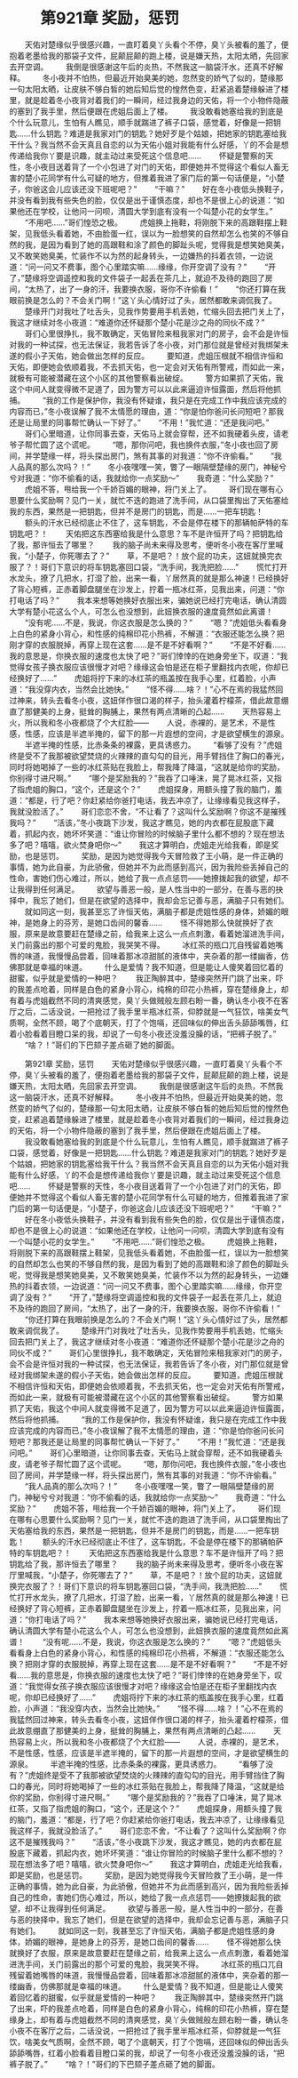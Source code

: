 # 　　第921章 奖励，惩罚
　　天佑对楚缘似乎很感兴趣，一直盯着臭丫头看个不停，臭丫头被看的羞了，便抱着老墨给我的那袋子文件，屁颠屁颠的跑上楼，说是嫌天热，太阳太晒，先回家去开空调。
　　我倒是很感谢这午后的炎热，不然我这一脑袋汗水，还真不好解释。
　　冬小夜并不怕热，但最近开始臭美的她，忽然变的娇气了似的，楚缘那一句太阳太晒，让皮肤不够白皙的她后知后觉的惶然色变，赶紧追着楚缘躲进了楼里，就是趁着冬小夜背对着我们的一瞬间，经过我身边的天佑，将一个小物件隐蔽的塞到了我手里，然后便跟在虎姐后面上了楼。
　　我没敢看她塞给我的到底是个什么玩意儿，生怕有人瞧见，顺手就踹进了裤子口袋，感觉着，好像是一把钥匙……什么钥匙？难道是我家对门的钥匙？她好歹是个姑娘，把她家的钥匙塞给我干什么？我当然不会天真且自恋的以为天佑小姐对我能有什么好感，丫的不会是想传递给我你丫要是识趣，就主动过来受死这个信息吧……
　　怀疑是警察的天性，冬小夜目送着背了一个小包进了对门的天佑，即便她并不觉得这个看似人畜无害的楚小花同学有什么可疑的地方，但推着我进了家门后的第一句话便是，“小楚子，你爸这会儿应该还没下班呢吧？”
　　“干嘛？”
　　好在冬小夜低头换鞋子，并没有看到我有些失色的脸，仅仅是出于谨慎态度，却也不是很上心的说道：“如果他还在学校，让他问一问呗，清圆大学到底有没有一个叫楚小花的女学生。”
　　“不用吧……”哥们惶恐之极。
　　虎姐换上拖鞋，将刚脱下来的高跟鞋摆上鞋架，见我低头看着她，不由脸蛋一红，误以为一脸想笑的自然却怎么也笑的不够自然的我，是因为看到了她的高跟鞋和涂了颜色的脚趾头呢，觉得我是想笑她臭美，又不敢笑她臭美，忙装作不以为然的起身转头，一边嫌热的抖着衣领，一边说道：“问一问又不费事，图个心里踏实嘛……缘缘，你开空调了没有？”
　　“开了，”楚缘将空调遥控和我的文件袋子一起丢在茶几上，就迫不及待的跑回了房间，“太热了，出了一身的汗，我要换衣服，哥你不许偷看！”
　　“你还打算在我眼前换是怎么的？不会关门啊！”这丫头心情好过了头，居然都敢来调侃我了。
　　楚缘开门对我吐了吐舌头，见我作势要用手机丢她，忙缩头回去把门关上了，我这才继续对冬小夜道：“难道你还怀疑那个楚小花是沙之舟的同伙不成？”
　　哥们心里很挣扎，我不敢确定，天佑冒险来租我家对门的房子，会不会是许恒对我的一种试探，也无法保证，我若告诉了冬小夜，对门那位就是曾经对我绑架未遂的假小子天佑，她会做出怎样的反应。
　　要知道，虎姐压根就不相信许恒和天佑，即便她会依顺着我，不去抓天佑，也一定会对天佑有所警戒，而如此一来，就极有可能被潜藏在这个小区的其他警察看出破绽。
　　警方如果抓了天佑，我这个中间人就变得微不足道了，因为警方可以以此来逼迫许恒露面，然后将他抓捕。
　　“我的工作是保护你，我没有怀疑谁，我只是在完成工作中我应该完成的内容而已，”冬小夜误解了我不太情愿的理由，道：“你是怕你爸问长问短吧？那我还是让局里的同事帮忙确认一下好了。”
　　“不用！”我忙道：“还是我问吧。”
　　哥们心里暗道，让你同事去查，天佑马上就会穿帮，还不如我硬着头皮，请老爷子帮忙圆了这个谎呢。
　　“嗯，那你问吧，我也换件衣服，”冬小夜也回了房间，并学楚缘一样，将头探出房门，煞有其事的对我道：“你不许偷看。”
　　“我人品真的那么次吗？！”
　　冬小夜嘿嘿一笑，瞥了一眼隔壁楚缘的房门，神秘兮兮对我道：“你不偷看的话，我就给你一点奖励～”
　　我奇道：“什么奖励？”
　　虎姐不答，甩给我一个千娇百媚的眼神，将门关上了。
　　哥们现在哪有心思要什么奖励啊？见门一关，就忙不迭的跑进了洗手间，从口袋里掏出了天佑塞给我的东西，果然是一把钥匙，但并不是房门的钥匙，而是……一把车钥匙！
　　额头的汗水已经彻底止不住了，这车钥匙，不会是停在楼下的那辆帕萨特的车钥匙吧？！
　　天佑把这东西塞给我是什么意思？车不是许恒开了吗？把钥匙给了我，那许恒去了哪里？
　　我的脑子尚未来得及思考，便听冬小夜在客厅里喊我，“小楚子，你死哪去了？”
　　草，不是吧？！放个屁的功夫，这妞就换完衣服了？！哥们下意识的将车钥匙塞回口袋，“洗手间，我洗把脸……”
　　慌忙打开水龙头，撩了几把水，打湿了脸，出来一看，丫居然真的就是那么神速！已经换好了背心短裤，正赤着脚盘腿坐在沙发上，拧着一瓶冰红茶，见我出来，问道：“你打电话了吗？”
　　我本来想等她换好衣服出来，骗她说已经打完电话，确认清圆大学有楚小花这么个人，可怎么也没想到，此妞换衣服的速度竟然如此离谱！
　　“没有呢……不是，我说，你这衣服是怎么换的？”
　　“嗯？”虎姐低头看看身上白色的紧身小背心，和性感的纯棉印花小热裤，不解道：“衣服还能怎么换？把刚才穿的衣服脱掉，再穿上现在这套……是不是不好看啊？”
　　“不是不好看……我的意思是，你换衣服的速度也太快了吧？”哥们悻悻的在她身旁坐下，叹道：“我觉得女孩子换衣服应该很慢才对吧？缘缘这会怕是还在柜子里翻找内衣呢，你却已经换好了……”
　　虎姐将拧下来的冰红茶的瓶盖按在我手心里，红着脸，小声道：“我没穿内衣，当然会比她快。”
　　“怪不得……啥？！”心不在焉的我猛然回过神来，转头去看冬小夜，这妞佯作很口渴的样子，抬头灌着柠檬茶，借此故意绷直了那健美的上身，挺耸的胸脯上，果然有两点清晰的凸起……
　　天热容易上火，所以我和冬小夜都烧了个大红脸——
　　人说，赤裸的，是艺术，不是性感，性感，应该是半遮半掩的，留下的那一片遐想的空间，才是欲望横生的源泉。
　　半遮半掩的性感，比赤条条的裸露，更具诱惑力。
　　“看够了没有？”虎姐终是受不了我那被欲望焚烧的火辣辣的直勾勾的目光，用手臂挡住了胸口的春光，同时将她喝掉了一些的冰红茶贴在我脸上，帮我降了降温，“这就是给你的奖励，你别得寸进尺啊。”
　　“哪个是奖励我的？”我吞了口唾沫，晃了晃冰红茶，又指了指虎姐的胸口，“这个，还是这个？”
　　虎姐探身，用额头撞了我的脑门，羞道：“都是，行了吧？你赶紧给你爸打电话，我去冲凉了，让缘缘看见我这样子，我就没脸活了。”
　　哥们恋恋不舍，“不让看了？这叫什么奖励啊？你这不是摧残我吗？”
　　“活该，”冬小夜跳下沙发，我这才瞧见，她的内衣都在屁股底下藏着，抓起内衣，她坏坏笑道：“谁让你冒险的时候脑子里什么都不想的？现在想法多了吧？嘻嘻，欲火焚身吧你～”
　　我这才算明白，虎姐走光给我看，即是奖励，也是惩罚。
　　奖励，是因为她觉得我今天冒险救了王小萌，是一件正确的事情，她为此自豪，为此骄傲，但她并不为此而感到高兴，因为我险些丢掉自己的性命，害她们伤心难过，所以，她给了我一点点惩罚——她撩拨起我的欲望，却不让我得到任何满足。
　　欲望与善恶一般，是人性当中的一部分，在善与恶的抉择中，我忘了她们，但是在欲望的选择中，我却会忘记善与恶，满脑子只有她们。
　　就如同这一刻，我甚至忘了许恒天佑，满脑子都是虎姐性感的身体，娇媚的眼神，是她身上的芬芳，是她口齿间的馨香……
　　怪不得她那么快就换好了衣服，原来是故意要赶在楚缘之前，给我来上这么一点点刺激，看着她溜进洗手间，关门前露出的那个可爱的鬼脸，我哭笑不得。
　　冰红茶的瓶口兀自残留着她嘴唇的味道，我慢慢品尝着，回味着那冰凉甜腻的液体中，夹杂着的那一缕幽香，仿佛那就是幸福的味道。
　　什么是爱情？我不知道，但是能让人傻笑着回忆着的甜蜜，似乎就是爱情的一种吧？
　　我正陶醉其中，楚缘突然开门跳了出来，吓的我差点呛着，同样是白色的紧身小背心，纯棉的印花小热裤，穿在楚缘身上，却有着与虎姐截然不同的清爽感觉，臭丫头做贼般左顾右盼一番，确认冬小夜不在客厅之后，二话没说，一把抢过了我手里半瓶冰红茶，仰脖就是一气狂饮，啥美女气质啊，全然不顾，喝了个底朝天，打了个饱嗝，还回味似的伸出舌头舔舔嘴唇，红着小脸看着目瞪口呆的我，却说了一句冬小夜还没羞没臊的话，“把裤子脱了。”
　　“啥？！”哥们的下巴颏子差点砸了她的脚面。

　　第921章 奖励，惩罚
　　天佑对楚缘似乎很感兴趣，一直盯着臭丫头看个不停，臭丫头被看的羞了，便抱着老墨给我的那袋子文件，屁颠屁颠的跑上楼，说是嫌天热，太阳太晒，先回家去开空调。
　　我倒是很感谢这午后的炎热，不然我这一脑袋汗水，还真不好解释。
　　冬小夜并不怕热，但最近开始臭美的她，忽然变的娇气了似的，楚缘那一句太阳太晒，让皮肤不够白皙的她后知后觉的惶然色变，赶紧追着楚缘躲进了楼里，就是趁着冬小夜背对着我们的一瞬间，经过我身边的天佑，将一个小物件隐蔽的塞到了我手里，然后便跟在虎姐后面上了楼。
　　我没敢看她塞给我的到底是个什么玩意儿，生怕有人瞧见，顺手就踹进了裤子口袋，感觉着，好像是一把钥匙……什么钥匙？难道是我家对门的钥匙？她好歹是个姑娘，把她家的钥匙塞给我干什么？我当然不会天真且自恋的以为天佑小姐对我能有什么好感，丫的不会是想传递给我你丫要是识趣，就主动过来受死这个信息吧……
　　怀疑是警察的天性，冬小夜目送着背了一个小包进了对门的天佑，即便她并不觉得这个看似人畜无害的楚小花同学有什么可疑的地方，但推着我进了家门后的第一句话便是，“小楚子，你爸这会儿应该还没下班呢吧？”
　　“干嘛？”
　　好在冬小夜低头换鞋子，并没有看到我有些失色的脸，仅仅是出于谨慎态度，却也不是很上心的说道：“如果他还在学校，让他问一问呗，清圆大学到底有没有一个叫楚小花的女学生。”
　　“不用吧……”哥们惶恐之极。
　　虎姐换上拖鞋，将刚脱下来的高跟鞋摆上鞋架，见我低头看着她，不由脸蛋一红，误以为一脸想笑的自然却怎么也笑的不够自然的我，是因为看到了她的高跟鞋和涂了颜色的脚趾头呢，觉得我是想笑她臭美，又不敢笑她臭美，忙装作不以为然的起身转头，一边嫌热的抖着衣领，一边说道：“问一问又不费事，图个心里踏实嘛……缘缘，你开空调了没有？”
　　“开了，”楚缘将空调遥控和我的文件袋子一起丢在茶几上，就迫不及待的跑回了房间，“太热了，出了一身的汗，我要换衣服，哥你不许偷看！”
　　“你还打算在我眼前换是怎么的？不会关门啊！”这丫头心情好过了头，居然都敢来调侃我了。
　　楚缘开门对我吐了吐舌头，见我作势要用手机丢她，忙缩头回去把门关上了，我这才继续对冬小夜道：“难道你还怀疑那个楚小花是沙之舟的同伙不成？”
　　哥们心里很挣扎，我不敢确定，天佑冒险来租我家对门的房子，会不会是许恒对我的一种试探，也无法保证，我若告诉了冬小夜，对门那位就是曾经对我绑架未遂的假小子天佑，她会做出怎样的反应。
　　要知道，虎姐压根就不相信许恒和天佑，即便她会依顺着我，不去抓天佑，也一定会对天佑有所警戒，而如此一来，就极有可能被潜藏在这个小区的其他警察看出破绽。
　　警方如果抓了天佑，我这个中间人就变得微不足道了，因为警方可以以此来逼迫许恒露面，然后将他抓捕。
　　“我的工作是保护你，我没有怀疑谁，我只是在完成工作中我应该完成的内容而已，”冬小夜误解了我不太情愿的理由，道：“你是怕你爸问长问短吧？那我还是让局里的同事帮忙确认一下好了。”
　　“不用！”我忙道：“还是我问吧。”
　　哥们心里暗道，让你同事去查，天佑马上就会穿帮，还不如我硬着头皮，请老爷子帮忙圆了这个谎呢。
　　“嗯，那你问吧，我也换件衣服，”冬小夜也回了房间，并学楚缘一样，将头探出房门，煞有其事的对我道：“你不许偷看。”
　　“我人品真的那么次吗？！”
　　冬小夜嘿嘿一笑，瞥了一眼隔壁楚缘的房门，神秘兮兮对我道：“你不偷看的话，我就给你一点奖励～”
　　我奇道：“什么奖励？”
　　虎姐不答，甩给我一个千娇百媚的眼神，将门关上了。
　　哥们现在哪有心思要什么奖励啊？见门一关，就忙不迭的跑进了洗手间，从口袋里掏出了天佑塞给我的东西，果然是一把钥匙，但并不是房门的钥匙，而是……一把车钥匙！
　　额头的汗水已经彻底止不住了，这车钥匙，不会是停在楼下的那辆帕萨特的车钥匙吧？！
　　天佑把这东西塞给我是什么意思？车不是许恒开了吗？把钥匙给了我，那许恒去了哪里？
　　我的脑子尚未来得及思考，便听冬小夜在客厅里喊我，“小楚子，你死哪去了？”
　　草，不是吧？！放个屁的功夫，这妞就换完衣服了？！哥们下意识的将车钥匙塞回口袋，“洗手间，我洗把脸……”
　　慌忙打开水龙头，撩了几把水，打湿了脸，出来一看，丫居然真的就是那么神速！已经换好了背心短裤，正赤着脚盘腿坐在沙发上，拧着一瓶冰红茶，见我出来，问道：“你打电话了吗？”
　　我本来想等她换好衣服出来，骗她说已经打完电话，确认清圆大学有楚小花这么个人，可怎么也没想到，此妞换衣服的速度竟然如此离谱！
　　“没有呢……不是，我说，你这衣服是怎么换的？”
　　“嗯？”虎姐低头看看身上白色的紧身小背心，和性感的纯棉印花小热裤，不解道：“衣服还能怎么换？把刚才穿的衣服脱掉，再穿上现在这套……是不是不好看啊？”
　　“不是不好看……我的意思是，你换衣服的速度也太快了吧？”哥们悻悻的在她身旁坐下，叹道：“我觉得女孩子换衣服应该很慢才对吧？缘缘这会怕是还在柜子里翻找内衣呢，你却已经换好了……”
　　虎姐将拧下来的冰红茶的瓶盖按在我手心里，红着脸，小声道：“我没穿内衣，当然会比她快。”
　　“怪不得……啥？！”心不在焉的我猛然回过神来，转头去看冬小夜，这妞佯作很口渴的样子，抬头灌着柠檬茶，借此故意绷直了那健美的上身，挺耸的胸脯上，果然有两点清晰的凸起……
　　天热容易上火，所以我和冬小夜都烧了个大红脸——
　　人说，赤裸的，是艺术，不是性感，性感，应该是半遮半掩的，留下的那一片遐想的空间，才是欲望横生的源泉。
　　半遮半掩的性感，比赤条条的裸露，更具诱惑力。
　　“看够了没有？”虎姐终是受不了我那被欲望焚烧的火辣辣的直勾勾的目光，用手臂挡住了胸口的春光，同时将她喝掉了一些的冰红茶贴在我脸上，帮我降了降温，“这就是给你的奖励，你别得寸进尺啊。”
　　“哪个是奖励我的？”我吞了口唾沫，晃了晃冰红茶，又指了指虎姐的胸口，“这个，还是这个？”
　　虎姐探身，用额头撞了我的脑门，羞道：“都是，行了吧？你赶紧给你爸打电话，我去冲凉了，让缘缘看见我这样子，我就没脸活了。”
　　哥们恋恋不舍，“不让看了？这叫什么奖励啊？你这不是摧残我吗？”
　　“活该，”冬小夜跳下沙发，我这才瞧见，她的内衣都在屁股底下藏着，抓起内衣，她坏坏笑道：“谁让你冒险的时候脑子里什么都不想的？现在想法多了吧？嘻嘻，欲火焚身吧你～”
　　我这才算明白，虎姐走光给我看，即是奖励，也是惩罚。
　　奖励，是因为她觉得我今天冒险救了王小萌，是一件正确的事情，她为此自豪，为此骄傲，但她并不为此而感到高兴，因为我险些丢掉自己的性命，害她们伤心难过，所以，她给了我一点点惩罚——她撩拨起我的欲望，却不让我得到任何满足。
　　欲望与善恶一般，是人性当中的一部分，在善与恶的抉择中，我忘了她们，但是在欲望的选择中，我却会忘记善与恶，满脑子只有她们。
　　就如同这一刻，我甚至忘了许恒天佑，满脑子都是虎姐性感的身体，娇媚的眼神，是她身上的芬芳，是她口齿间的馨香……
　　怪不得她那么快就换好了衣服，原来是故意要赶在楚缘之前，给我来上这么一点点刺激，看着她溜进洗手间，关门前露出的那个可爱的鬼脸，我哭笑不得。
　　冰红茶的瓶口兀自残留着她嘴唇的味道，我慢慢品尝着，回味着那冰凉甜腻的液体中，夹杂着的那一缕幽香，仿佛那就是幸福的味道。
　　什么是爱情？我不知道，但是能让人傻笑着回忆着的甜蜜，似乎就是爱情的一种吧？
　　我正陶醉其中，楚缘突然开门跳了出来，吓的我差点呛着，同样是白色的紧身小背心，纯棉的印花小热裤，穿在楚缘身上，却有着与虎姐截然不同的清爽感觉，臭丫头做贼般左顾右盼一番，确认冬小夜不在客厅之后，二话没说，一把抢过了我手里半瓶冰红茶，仰脖就是一气狂饮，啥美女气质啊，全然不顾，喝了个底朝天，打了个饱嗝，还回味似的伸出舌头舔舔嘴唇，红着小脸看着目瞪口呆的我，却说了一句冬小夜还没羞没臊的话，“把裤子脱了。”
　　“啥？！”哥们的下巴颏子差点砸了她的脚面。
